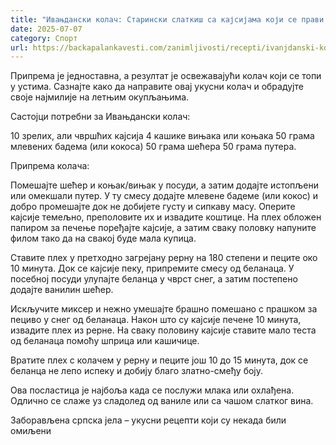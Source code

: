```yaml
---
title: "Ивањдански колач: Старински слаткиш са кајсијама који се прави на овај празник"
date: 2025-07-07
category: Спорт
url: https://backapalankavesti.com/zanimljivosti/recepti/ivanjdanski-kolac-starinski-slatkis-sa-kajsijama-koji-se-pravi-na-ovaj-praznik/
---
```


Припрема је једноставна, а резултат је освежавајући колач који се топи у устима. Сазнајте како да направите овај укусни колач и обрадујте своје најмилије на летњим окупљањима.

Састојци потребни за Ивањдански колач:

10 зрелих, али чвршћих кајсија
4 кашике вињака или коњака
50 грама млевених бадема (или кокоса)
50 грама шећера
50 грама путера.

Припрема колача:

Помешајте шећер и коњак/вињак у посуди, а затим додајте истопљени или омекшали путер. У ту смесу додајте млевене бадеме (или кокос) и добро промешајте док не добијете густу и сипкаву масу. Оперите кајсије темељно, преполовите их и извадите коштице. На плех обложен папиром за печење поређајте кајсије, а затим сваку половку напуните филом тако да на свакој буде мала купица.

Ставите плех у претходно загрејану рерну на 180 степени и пеците око 10 минута. Док се кајсије пеку, припремите смесу од беланаца. У посебној посуди улупајте беланца у чврст снег, а затим постепено додајте ванилин шећер.

Искључите миксер и нежно умешајте брашно помешано с прашком за пециво у снег од беланаца. Након што су кајсије печене 10 минута, извадите плех из рерне. На сваку половину кајсије ставите мало теста од беланаца помоћу шприца или кашичице.

Вратите плех с колачем у рерну и пеците још 10 до 15 минута, док се беланца не лепо испеку и добију благо златно-смеђу боју.

Ова посластица је најбоља када се послужи млака или охлађена. Одлично се слаже уз сладолед од ваниле или са чашом слатког вина.

Заборављена српска јела – укусни рецепти који су некада били омиљени
